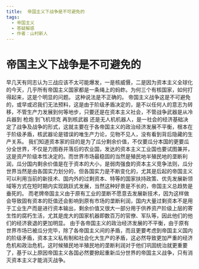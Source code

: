 ```yaml
---
title:  帝国主义下战争是不可避免的
tags:
  - 帝国主义
  - 答疑解惑
  - 作者：山村新人
---
```

# 帝国主义下战争是不可避免的

早几天有同志认为三战应该不太可能爆发，一是核威慑，二是因为资本主义全球化的今天，几乎所有帝国主义国家都是一条绳上的蚂蚱。为何三个有核国家，如何打得起来，这是个明显的问题。
这种说法是不正确的。
帝国主义战争这是不可避免的，或早或迟我们无法预料，这是由于阶级矛盾决定的，是不以任何人的意志为转移，不管生产力发展到何等地步，只要还是在资本主义社会，不管战争武器是从冷兵器到 枪炮 到飞机坦克 再到核武器 还是无人机机器人，是一社会的经济基础决定了战争及战争的形式，这就主要在于各帝国主义的政治经济发展不平衡，根本在于阶级矛盾，核武器论是错误的唯生产力论，见物不见人，没有看到背后隐藏的生产关系。
我们知道资本家的目的是为了瓜分剩余价值，不仅要瓜分本国的更要瓜分全世界，不仅是力图吞并落后的农业国，发达的资本主义工业国也要试图兼并，这是资产阶级本性决定的。而世界市场最稳固的当然是殖民地半殖民地的垄断利润，瓜分国内剩余价值是在于资本的大小，是弱肉强食的资本主义竞争法则，瓜分世界当然是由各国实力划分的，但各国实力是不断变化的，尤其是后起的帝国主义可以利用当前的新技术、国内外的过剩资本、特等的国家扶持政策、优先发展新领域等方式在短时期内实现跳跃式发展，当然这种好景是不长的，帝国主义总趋势是垂死的。
而老牌帝国主义由于原有工业的垄断不愿意去发展新技术，因为这样做会导致固有资本的贬值还会影响到原有市场的垄断利润，国内大量过剩资本不是用于工业生产而是进行资本输出，剩余价值又很大一部分用于供养资产阶级上层的寄生性的腐朽生活，尤其是庞大的国家机器即数百万的官僚、军队等，因此他们的他们的经济衰退的更加明显。
由于各帝国主义的政治经济发展的不平衡，由于原有世界市场已被瓜分完毕，除了各帝国主义间的矛盾，而且更要考虑到帝国主义国内的阶级矛盾，资本主义私有制和社会化大生产的矛盾，这必然导致更加严重的经济危机和政治危机，这时候殖民地半殖民地的垄断利润对于他们巩固统治就更重要了，基于以上原因帝国主义各国必然要掀起重新瓜分世界的帝国主义战争，只有消灭资本主义才能消灭战争。
